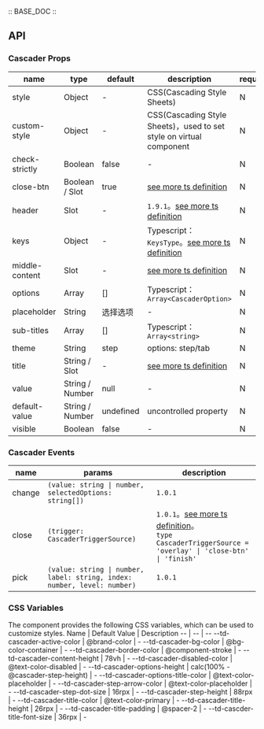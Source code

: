 :: BASE_DOC ::

## API

### Cascader Props

name | type | default | description | required
-- | -- | -- | -- | --
style | Object | - | CSS(Cascading Style Sheets) | N
custom-style | Object | - | CSS(Cascading Style Sheets)，used to set style on virtual component | N
check-strictly | Boolean | false | \- | N
close-btn | Boolean / Slot | true | [see more ts definition](https://github.com/Tencent/tdesign-miniprogram/blob/develop/packages/components/common/common.ts) | N
header | Slot | - | `1.9.1`。[see more ts definition](https://github.com/Tencent/tdesign-miniprogram/blob/develop/packages/components/common/common.ts) | N
keys | Object | - | Typescript：`KeysType`。[see more ts definition](https://github.com/Tencent/tdesign-miniprogram/blob/develop/packages/components/common/common.ts) | N
middle-content | Slot | - | [see more ts definition](https://github.com/Tencent/tdesign-miniprogram/blob/develop/packages/components/common/common.ts) | N
options | Array | [] | Typescript：`Array<CascaderOption>` | N
placeholder | String | 选择选项 | \- | N
sub-titles | Array | [] | Typescript：`Array<string>` | N
theme | String | step | options: step/tab | N
title | String / Slot | - | [see more ts definition](https://github.com/Tencent/tdesign-miniprogram/blob/develop/packages/components/common/common.ts) | N
value | String / Number | null | \- | N
default-value | String / Number | undefined | uncontrolled property | N
visible | Boolean | false | \- | N

### Cascader Events

name | params | description
-- | -- | --
change | `(value: string \| number, selectedOptions: string[])` | `1.0.1`
close | `(trigger: CascaderTriggerSource)` | `1.0.1`。[see more ts definition](https://github.com/Tencent/tdesign-miniprogram/tree/develop/packages/components/cascader/type.ts)。<br/>`type CascaderTriggerSource = 'overlay' \| 'close-btn' \| 'finish'`<br/>
pick | `(value: string \| number, label: string, index: number, level: number)` | `1.0.1`

### CSS Variables

The component provides the following CSS variables, which can be used to customize styles.
Name | Default Value | Description 
-- | -- | --
--td-cascader-active-color | @brand-color | - 
--td-cascader-bg-color | @bg-color-container | - 
--td-cascader-border-color | @component-stroke | - 
--td-cascader-content-height | 78vh | - 
--td-cascader-disabled-color | @text-color-disabled | - 
--td-cascader-options-height | calc(100% - @cascader-step-height) | - 
--td-cascader-options-title-color | @text-color-placeholder | - 
--td-cascader-step-arrow-color | @text-color-placeholder | - 
--td-cascader-step-dot-size | 16rpx | - 
--td-cascader-step-height | 88rpx | - 
--td-cascader-title-color | @text-color-primary | - 
--td-cascader-title-height | 26rpx | - 
--td-cascader-title-padding | @spacer-2 | - 
--td-cascder-title-font-size | 36rpx | -